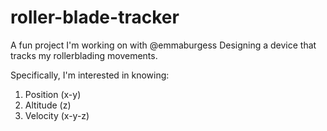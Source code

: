 # roller-blade-tracker
A fun project I'm working on with @emmaburgess
Designing a device that tracks my rollerblading movements.

Specifically, I'm interested in knowing:
1. Position (x-y)
2. Altitude (z)
3. Velocity (x-y-z)
